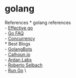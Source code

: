 # golang

References
    * golang references \
    - [Effective go](https://golang.org/doc/effective_go.html)  \
    - [Go FAQ](https://golang.org/doc/faq) \
    - [Concurrency](https://github.com/golang/go/wiki/LearnConcurrency) \
    * Best Blogs \
    - [GolangBots](https://golangbot.com) \
    - [Calhoun.io](https://www.calhoun.io/) \
    - [Ardan Labs](https://www.ardanlabs.com/blog/) \
    - [Roberto Selbach](https://roberto.selbach.ca/blog/) \
    - [Run Go](https://medium.com/rungo) \

